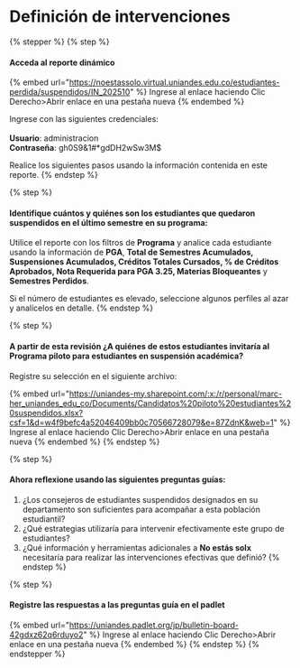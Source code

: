 # Definición de intervenciones

{% stepper %}
{% step %}
#### Acceda al reporte dinámico

{% embed url="https://noestassolo.virtual.uniandes.edu.co/estudiantes-perdida/suspendidos/IN_202510" %}
Ingrese al enlace haciendo Clic Derecho>Abrir enlace en una pestaña nueva
{% endembed %}

Ingrese con las siguientes credenciales:\
\
**Usuario**: administracion\
**Contraseña**: gh0S9&1#\*gdDH2wSw3M$

Realice los siguientes pasos usando la información contenida en este reporte.
{% endstep %}

{% step %}
#### Identifique cuántos y quiénes son los estudiantes que quedaron suspendidos en el último semestre en su programa:

Utilice el reporte con los filtros de **Programa** y analice cada estudiante usando la información de **PGA**, **Total de Semestres Acumulados, Suspensiones Acumulados, Créditos Totales Cursados, % de Créditos Aprobados, Nota Requerida para PGA 3.25, Materias Bloqueantes** y **Semestres Perdidos**.

Si el número de estudiantes es elevado, seleccione algunos perfiles al azar y analícelos en detalle.
{% endstep %}

{% step %}
#### A partir de esta revisión ¿A quiénes de estos estudiantes invitaría al Programa piloto para estudiantes en suspensión académica?

Registre su selección en el siguiente archivo:

{% embed url="https://uniandes-my.sharepoint.com/:x:/r/personal/marc-her_uniandes_edu_co/Documents/Candidatos%20piloto%20estudiantes%20suspendidos.xlsx?csf=1&d=w4f9befc4a52046409bb0c70566728079&e=87ZdnK&web=1" %}
Ingrese al enlace haciendo Clic Derecho>Abrir enlace en una pestaña nueva
{% endembed %}
{% endstep %}

{% step %}
#### Ahora reflexione usando las siguientes preguntas guías:

1. ¿Los consejeros de estudiantes suspendidos designados en su departamento son suficientes para acompañar a esta población estudiantil?
2. ¿Qué estrategias utilizaría para intervenir efectivamente este grupo de estudiantes?
3. ¿Qué información y herramientas adicionales a **No estás solx** necesitaría para realizar las intervenciones efectivas que definió?
{% endstep %}

{% step %}
#### Registre las respuestas a las preguntas guía en el padlet

{% embed url="https://uniandes.padlet.org/jp/bulletin-board-42gdxz62q6rduyo2" %}
Ingrese al enlace haciendo Clic Derecho>Abrir enlace en una pestaña nueva
{% endembed %}
{% endstep %}
{% endstepper %}
